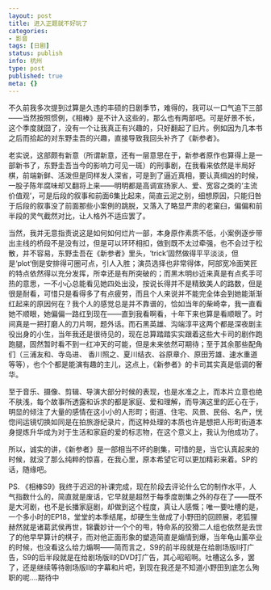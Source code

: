```yaml
---
layout: post
title: 进入正题就不好玩了
categories:
- 影音
tags: [日剧]
status: publish
info: 杭州
type: post
published: true
meta: {}
---
```


不久前我多次提到过算是久违的丰硕的日剧季节，难得的，我可以一口气追下三部——当然按照惯例，《相棒》是不计入这些的，那么也有两部吧。可是好景不长，这个季度就囧了，没有一个让我真正有兴趣的，只好翻起了旧片。例如因为几本书之后而拾起的对东野圭吾的兴趣，直接导致我回头补齐了《新参者》。

老实说，这部颇有新意（所谓新意，还有一层意思在于，新参者原作也算得上是一部新书了，东野圭吾当今的影响力可见一斑）的刑事剧，在我看来依然是半局好棋，前端新鲜、活泼但是同样发人深省，可是到了逼近真相，要认真缉凶的时候，一股子陈年腐味却又翻将上来——明明都是高调宣扬家人、爱、宽容之类的‘主流价值观’，可是后段的叙事和前面6集比起来，简直云泥之别，细想原因，只能归咎于后段的叙事没了前面那些小案例的跳脱，又落入了略显严肃的老窠臼，偏偏和前半段的灵气截然对比，让人格外不适应罢了。

当然，我并无意指责说这是如何如何烂片一部，本身原作素质不低，小案例逐步带出主线的桥段不是没有过，但是可以环环相扣，做到既不太过牵强，也不会过于松散，并不容易，东野圭吾在《新参者》里头，‘trick’固然做得平平淡淡，但是‘plot‘倒是安排得可圈可点，引人入胜；演员选择也非常得体，阿部宽冷面笑匠的特点依然得以充分发挥，所幸还是有所突破的；而黑木明纱近来真是有点炙手可热的意思，一不小心总能看见她四处出没，按说长得并不是精致美人的路数，但是很是耐看，可惜只是看得多了有点疲劳，而且个人来说并不能完全体会到她能渐渐红起来的原因何在？我个人的感觉总是并不靠谱的，恰如当年的柴崎幸，我一直看她不顺眼，她偏偏一路红到现在——直到我看啊看，十年下来也算是看顺眼了。时间真是一把打磨人的刀片啊，题外话。而石黑英雄、沟端淳平这两个都是深夜剧主役出身的小生，当年我还是很待见的，现在总算踏踏实实跟着这些大卡司的剧作跑跑腿，固然暂时看不到一红冲天的可能，但是未来依然可期待；至于其余那些配角们（三浦友和、寺岛进、 香川照之、夏川结衣、谷原章介、原田芳雄、速水重道等等），也个个都是能演有趣的主儿，这点上，《新参者》的卡司其实真是低调的奢华。

至于音乐、摄像、剪辑、导演大部分时候的表现，也是水准之上，而本片立意也绝不肤浅，每个故事所透露和诉求的都是家庭、爱和理解，而导演这里的匠心在于，明显的倾注了大量的感情在这小小的人形町；街道、住宅、风景、民俗、名产，恍惚间运镜切换如同是在拍旅游纪录片，而这种处理的本质也许是想把人形町街道本身提炼升华成为对于生活和家庭的爱的标志物，在这个意义上，我认为他成功了。

所以，诚实的讲，《新参者》是一部相当不坏的剧集，可惜的是，当它认真起来的时候，就没了那么纯粹的惊喜，在我心里，原本希望它可以更加精彩来着。SP的话，随缘吧。

PS. 《相棒S9》我终于迟迟的补课完成，现在阶段去评论什么它的制作水平，人气指数什么的，简直就是废话，它早就是超然于每季度剧集之外的存在了——既不是大河剧，也不是长播家庭剧，却做到这个程度，真让人感慨；唯一要吐槽的是，一个多小时的EP18，堂堂的本季结尾，却硬生生做成了小野田的回顾展，老狐狸赫然就是诸葛武侯再世，锦囊妙计一个个的甩，特命系的狡猾二人组也依然是去世了的他早早算计的棋子，而对他正面形象的塑造简直是煽情到爆，当年龟山薰卒业的时候，也没看这么给力煽啊——简而言之，S9的前半段就是在给剧场版II打广告，S9的后半段就是在给剧场版II的DVD打广告，其心昭昭啊。吐槽这么多，罢了，还是继续等待剧场版II的字幕和片吧，到现在我还是不知道小野田到底怎么殉职的呢....期待中


